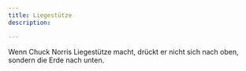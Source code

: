 ```yaml
---
title: Liegestütze
description: 

---
```


Wenn Chuck Norris Liegestütze macht, drückt er nicht sich nach oben, sondern die Erde nach unten.